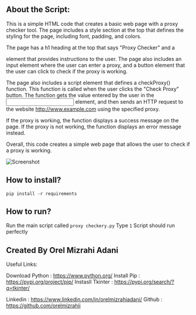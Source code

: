 
<h2>About the Script:</h2>

This is a simple HTML code that creates a basic web page with a proxy checker tool. The page includes a style section at the top that defines the styling for the page, including font, padding, and colors.

The page has a h1 heading at the top that says "Proxy Checker" and a <p> element that provides instructions to the user. The page also includes an input element where the user can enter a proxy, and a button element that the user can click to check if the proxy is working.

The page also includes a script element that defines a checkProxy() function. This function is called when the user clicks the "Check Proxy" button. The function gets the value entered by the user in the <input> element, and then sends an HTTP request to the website http://www.example.com using the specified proxy.

If the proxy is working, the function displays a success message on the page. If the proxy is not working, the function displays an error message instead.

Overall, this code creates a simple web page that allows the user to check if a proxy is working.


![Screenshot](sc.png)

<h2>How to install?</h2>

<code>pip install -r requirements </code>

<h2> How to run?</h2>
<text>Run the main script called <code>proxy checkery.py</code></text>
Type <code>1</code>
Script should run perfectly


<h2>Created By Orel Mizrahi Adani</h2>


Useful Links:

Download Python : https://www.python.org/
Install Pip : https://pypi.org/project/pip/
Instasll Tkinter : https://pypi.org/search/?q=tkinter/

Linkedin : https://www.linkedin.com/in/orelmizrahiadani/
Github : https://github.com/orelmizrahii

